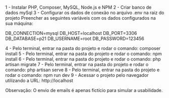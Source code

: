 1 - Instalar PHP, Composer, MySQL, Node.js e NPM
2 - Criar banco de dados mySql
3 - Configurar os dados de conexão no arquivo .env na raiz do projeto
Preencher as seguintes variáveis com os dados configurados na sua máquina:

DB_CONNECTION=mysql
DB_HOST=localhost
DB_PORT=3306
DB_DATABASE=p21
DB_USERNAME=root
DB_PASSWORD=123456

4 - Pelo terminal, entrar na pasta do projeto e rodar o comando: composer install
5 - Pelo terminal, entrar na pasta do projeto e rodar o comando: npm install
6 - Pelo terminal, entrar na pasta do projeto e rodar o comando: php artisan migrate
7 - Pelo terminal, entrar na pasta do projeto e rodar o comando: php artisan serve
8 - Pelo terminal, entrar na pasta do projeto e rodar o comando: npm run dev
9 - Acessar o projeto pelo navegador utilizando a URL: http://localhost

Observação: O envio de emails é apenas fictício para simular a usabilidade.
